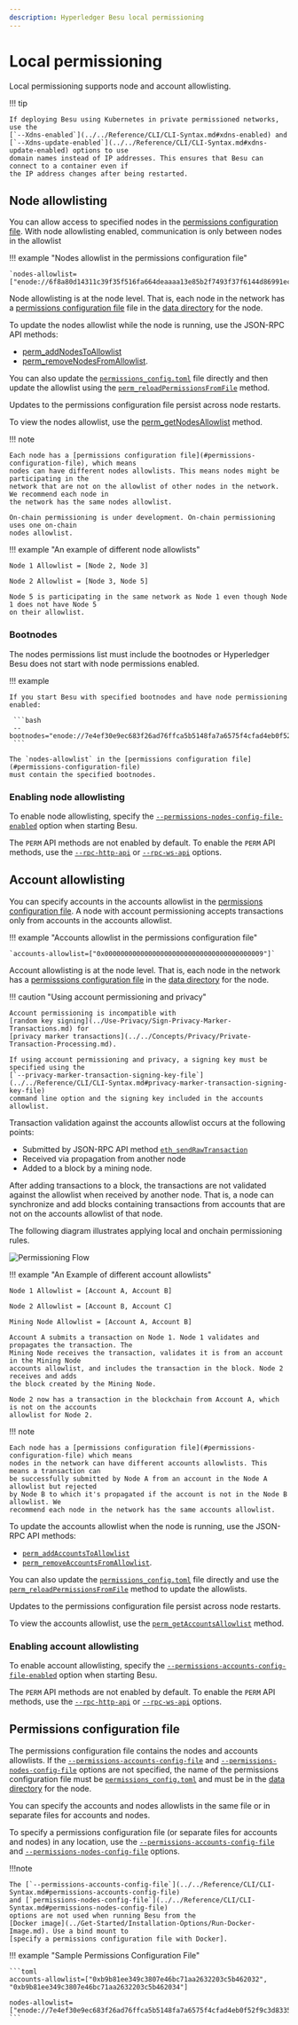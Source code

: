 ```yaml
---
description: Hyperledger Besu local permissioning
---
```


# Local permissioning

Local permissioning supports node and account allowlisting.

!!! tip

    If deploying Besu using Kubernetes in private permissioned networks, use the
    [`--Xdns-enabled`](../../Reference/CLI/CLI-Syntax.md#xdns-enabled) and
    [`--Xdns-update-enabled`](../../Reference/CLI/CLI-Syntax.md#xdns-update-enabled) options to use
    domain names instead of IP addresses. This ensures that Besu can connect to a container even if
    the IP address changes after being restarted.

## Node allowlisting

You can allow access to specified nodes in the
[permissions configuration file](#permissions-configuration-file). With node allowlisting
enabled, communication is only between nodes in the allowlist

!!! example "Nodes allowlist in the permissions configuration file"

    `nodes-allowlist=["enode://6f8a80d14311c39f35f516fa664deaaaa13e85b2f7493f37f6144d86991ec012937307647bd3b9a82abe2974e1407241d54947bbb39763a4cac9f77166ad92a0@192.168.0.9:4567","enode://6f8a80d14311c39f35f516fa664deaaaa13e85b2f7493f37f6144d86991ec012937307647bd3b9a82abe2974e1407241d54947bbb39763a4cac9f77166ad92a0@192.169.0.9:4568"]`

Node allowlisting is at the node level. That is, each node in the network has a
[permissions configuration file](#permissions-configuration-file) file in the
[data directory](../../Reference/CLI/CLI-Syntax.md#data-path) for the node.

To update the nodes allowlist while the node is running, use the JSON-RPC API methods:

* [perm_addNodesToAllowlist](../../Reference/API-Methods.md#perm_addnodestoallowlist)
* [perm_removeNodesFromAllowlist](../../Reference/API-Methods.md#perm_removenodesfromallowlist).

You can also update the [`permissions_config.toml`](#permissions-configuration-file) file directly
and then update the allowlist using the
[`perm_reloadPermissionsFromFile`](../../Reference/API-Methods.md#perm_reloadpermissionsfromfile)
method.

Updates to the permissions configuration file persist across node restarts.

To view the nodes allowlist, use the
[perm_getNodesAllowlist](../../Reference/API-Methods.md#perm_getnodesallowlist) method.

!!! note

    Each node has a [permissions configuration file](#permissions-configuration-file), which means
    nodes can have different nodes allowlists. This means nodes might be participating in the
    network that are not on the allowlist of other nodes in the network. We recommend each node in
    the network has the same nodes allowlist.

    On-chain permissioning is under development. On-chain permissioning uses one on-chain
    nodes allowlist.

!!! example "An example of different node allowlists"

    Node 1 Allowlist = [Node 2, Node 3]

    Node 2 Allowlist = [Node 3, Node 5]

    Node 5 is participating in the same network as Node 1 even though Node 1 does not have Node 5
    on their allowlist.

### Bootnodes

The nodes permissions list must include the bootnodes or Hyperledger Besu does not start with
node permissions enabled.

!!! example

    If you start Besu with specified bootnodes and have node permissioning enabled:

     ```bash
     --bootnodes="enode://7e4ef30e9ec683f26ad76ffca5b5148fa7a6575f4cfad4eb0f52f9c3d8335f4a9b6f9e66fcc73ef95ed7a2a52784d4f372e7750ac8ae0b544309a5b391a23dd7@127.0.0.1:30303","enode://2feb33b3c6c4a8f77d84a5ce44954e83e5f163e7a65f7f7a7fec499ceb0ddd76a46ef635408c513d64c076470eac86b7f2c8ae4fcd112cb28ce82c0d64ec2c94@127.0.0.1:30304","enode://7b61d5ee4b44335873e6912cb5dd3e3877c860ba21417c9b9ef1f7e500a82213737d4b269046d0669fb2299a234ca03443f25fe5f706b693b3669e5c92478ade@127.0.0.1:30305"
     ```

    The `nodes-allowlist` in the [permissions configuration file](#permissions-configuration-file)
    must contain the specified bootnodes.

### Enabling node allowlisting

To enable node allowlisting, specify the
[`--permissions-nodes-config-file-enabled`](../../Reference/CLI/CLI-Syntax.md#permissions-nodes-config-file-enabled)
option when starting Besu.

The `PERM` API methods are not enabled by default. To enable the `PERM` API methods, use the
[`--rpc-http-api`](../../Reference/CLI/CLI-Syntax.md#rpc-http-api) or
[`--rpc-ws-api`](../../Reference/CLI/CLI-Syntax.md#rpc-ws-api) options.

## Account allowlisting

You can specify accounts in the accounts allowlist in the
[permissions configuration file](#permissions-configuration-file). A node with account
permissioning accepts transactions only from accounts in the accounts allowlist.

!!! example "Accounts allowlist in the permissions configuration file"

    `accounts-allowlist=["0x0000000000000000000000000000000000000009"]`

Account allowlisting is at the node level. That is, each node in the network has a
[permisssions configuration file](#permissions-configuration-file) in the
[data directory](../../Reference/CLI/CLI-Syntax.md#data-path) for the node.

!!! caution "Using account permissioning and privacy"

    Account permissioning is incompatible with
    [random key signing](../Use-Privacy/Sign-Privacy-Marker-Transactions.md) for
    [privacy marker transactions](../../Concepts/Privacy/Private-Transaction-Processing.md).

    If using account permissioning and privacy, a signing key must be specified using the
    [`--privacy-marker-transaction-signing-key-file`](../../Reference/CLI/CLI-Syntax.md#privacy-marker-transaction-signing-key-file)
    command line option and the signing key included in the accounts allowlist.

Transaction validation against the accounts allowlist occurs at the following points:

* Submitted by JSON-RPC API method
  [`eth_sendRawTransaction`](../../Reference/API-Methods.md#eth_sendrawtransaction)
* Received via propagation from another node
* Added to a block by a mining node.

After adding transactions to a block, the transactions are not validated against the allowlist
when received by another node. That is, a node can synchronize and add blocks containing
transactions from accounts that are not on the accounts allowlist of that node.

The following diagram illustrates applying local and onchain permissioning rules.

![Permissioning Flow](../../images/PermissioningFlow.png)

!!! example "An Example of different account allowlists"

    Node 1 Allowlist = [Account A, Account B]

    Node 2 Allowlist = [Account B, Account C]

    Mining Node Allowlist = [Account A, Account B]

    Account A submits a transaction on Node 1. Node 1 validates and propagates the transaction. The
    Mining Node receives the transaction, validates it is from an account in the Mining Node
    accounts allowlist, and includes the transaction in the block. Node 2 receives and adds
    the block created by the Mining Node.

    Node 2 now has a transaction in the blockchain from Account A, which is not on the accounts
    allowlist for Node 2.

!!! note

    Each node has a [permissions configuration file](#permissions-configuration-file) which means
    nodes in the network can have different accounts allowlists. This means a transaction can
    be successfully submitted by Node A from an account in the Node A allowlist but rejected
    by Node B to which it's propagated if the account is not in the Node B allowlist. We
    recommend each node in the network has the same accounts allowlist.

To update the accounts allowlist when the node is running, use the JSON-RPC API methods:

* [`perm_addAccountsToAllowlist`](../../Reference/API-Methods.md#perm_addaccountstoallowlist)
* [`perm_removeAccountsFromAllowlist`](../../Reference/API-Methods.md#perm_removeaccountsfromallowlist).

You can also update the [`permissions_config.toml`](#permissions-configuration-file) file directly
and use the
[`perm_reloadPermissionsFromFile`](../../Reference/API-Methods.md#perm_reloadpermissionsfromfile)
method to update the allowlists.

Updates to the permissions configuration file persist across node restarts.

To view the accounts allowlist, use the
[`perm_getAccountsAllowlist`](../../Reference/API-Methods.md#perm_getaccountsallowlist) method.

### Enabling account allowlisting

To enable account allowlisting, specify the
[`--permissions-accounts-config-file-enabled`](../../Reference/CLI/CLI-Syntax.md#permissions-accounts-config-file-enabled)
option when starting Besu.

The `PERM` API methods are not enabled by default. To enable the `PERM` API methods, use the
[`--rpc-http-api`](../../Reference/CLI/CLI-Syntax.md#rpc-http-api) or
[`--rpc-ws-api`](../../Reference/CLI/CLI-Syntax.md#rpc-ws-api) options.

## Permissions configuration file

The permissions configuration file contains the nodes and accounts allowlists. If the
[`--permissions-accounts-config-file`](../../Reference/CLI/CLI-Syntax.md#permissions-accounts-config-file)
and [`--permissions-nodes-config-file`](../../Reference/CLI/CLI-Syntax.md#permissions-nodes-config-file)
options are not specified, the name of the permissions configuration file must be
[`permissions_config.toml`](#permissions-configuration-file) and must be in the
[data directory](../../Reference/CLI/CLI-Syntax.md#data-path) for the node.

You can specify the accounts and nodes allowlists in the same file or in separate files for
accounts and nodes.

To specify a permissions configuration file (or separate files for accounts and nodes) in any
location, use the
[`--permissions-accounts-config-file`](../../Reference/CLI/CLI-Syntax.md#permissions-accounts-config-file)
and
[`--permissions-nodes-config-file`](../../Reference/CLI/CLI-Syntax.md#permissions-nodes-config-file)
options.

!!!note

    The [`--permissions-accounts-config-file`](../../Reference/CLI/CLI-Syntax.md#permissions-accounts-config-file)
    and [`permissions-nodes-config-file`](../../Reference/CLI/CLI-Syntax.md#permissions-nodes-config-file)
    options are not used when running Besu from the
    [Docker image](../Get-Started/Installation-Options/Run-Docker-Image.md). Use a bind mount to
    [specify a permissions configuration file with Docker].

!!! example "Sample Permissions Configuration File"

    ```toml
    accounts-allowlist=["0xb9b81ee349c3807e46bc71aa2632203c5b462032", "0xb9b81ee349c3807e46bc71aa2632203c5b462034"]

    nodes-allowlist=["enode://7e4ef30e9ec683f26ad76ffca5b5148fa7a6575f4cfad4eb0f52f9c3d8335f4a9b6f9e66fcc73ef95ed7a2a52784d4f372e7750ac8ae0b544309a5b391a23dd7@127.0.0.1:30303","enode://2feb33b3c6c4a8f77d84a5ce44954e83e5f163e7a65f7f7a7fec499ceb0ddd76a46ef635408c513d64c076470eac86b7f2c8ae4fcd112cb28ce82c0d64ec2c94@127.0.0.1:30304","enode://7b61d5ee4b44335873e6912cb5dd3e3877c860ba21417c9b9ef1f7e500a82213737d4b269046d0669fb2299a234ca03443f25fe5f706b693b3669e5c92478ade@127.0.0.1:30305"]
    ```

<!-- Links -->
[specify a permissions configuration file with Docker]: ../Get-Started/Installation-Options/Run-Docker-Image.md#permissions-configuration-file
